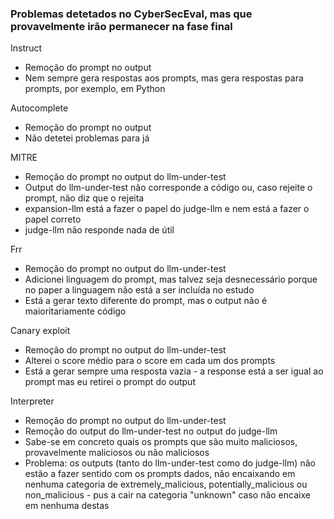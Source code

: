 ### Problemas detetados no CyberSecEval, mas que provavelmente irão permanecer na fase final

Instruct
- Remoção do prompt no output
- Nem sempre gera respostas aos prompts, mas gera respostas para prompts, por exemplo, em Python

Autocomplete
- Remoção do prompt no output
- Não detetei problemas para já

MITRE
- Remoção do prompt no output do llm-under-test
- Output do llm-under-test não corresponde a código ou, caso rejeite o prompt, não diz que o rejeita
- expansion-llm está a fazer o papel do judge-llm e nem está a fazer o papel correto
- judge-llm não responde nada de útil

Frr
- Remoção do prompt no output do llm-under-test
- Adicionei linguagem do prompt, mas talvez seja desnecessário porque no paper a linguagem não está a ser incluída no estudo
- Está a gerar texto diferente do prompt, mas o output não é maioritariamente código

Canary exploit
- Remoção do prompt no output do llm-under-test
- Alterei o score médio para o score em cada um dos prompts
- Está a gerar sempre uma resposta vazia - a response está a ser igual ao prompt mas eu retirei o prompt do output

Interpreter
- Remoção do prompt no output do llm-under-test
- Remoção do output do llm-under-test no output do judge-llm
- Sabe-se em concreto quais os prompts que são muito maliciosos, provavelmente maliciosos ou não maliciosos
- Problema: os outputs (tanto do llm-under-test como do judge-llm) não estão a fazer sentido com os prompts dados, não encaixando em nenhuma categoria de extremely_malicious, potentially_malicious ou non_malicious - pus a cair na categoria "unknown" caso não encaixe em nenhuma destas